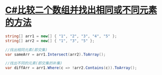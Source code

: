 # [C#比较二个数组并找出相同或不同元素的方法](https://www.cnblogs.com/moy-1313133/p/6648132.html)

```c#
string[] arr1 = new[] { "1", "2", "3", "4", "5" };
string[] arr2 = new[] { "1", "3", "5" };

//找出相同元素(即交集)
var sameArr = arr1.Intersect(arr2).ToArray();

//找出不同的元素(即交集的补集)
var diffArr = arr1.Where(c => !arr2.Contains(c)).ToArray();
```

